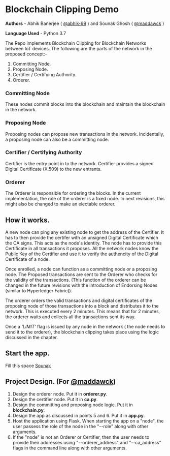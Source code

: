 # Blockchain Clipping Demo

**Authors** - Abhik Banerjee ( [@abhik-99](https://github.com/abhik-99) ) and Sounak Ghosh ( [@maddawck](https://github.com/maddawck/) )

**Language Used** - Python 3.7

The Repo implements Blockchain Clipping for Blockchain Networks between IoT devices. The following are the parts of the network in the proposed concept:-
1. Committing Node.
2. Proposing Node.
3. Certifier / Certifying Authority.
4. Orderer.

### Committing Node
These nodes commit blocks into the blockchain and maintain the blockchain in the network.

### Proposing Node
Proposing nodes can propose new transactions in the network. Incidentally, a proposing node can also be a committing node.

### Certifier / Certifying Authority
Certifier is the entry point in to the network. Certifier provides a signed Digital Certificate (X.509) to the new entrants.

### Orderer
The Orderer is responsible for ordering the blocks. In the current implementation, the role of the orderer is a fixed node. In next revisions, this might also be changed to make an electable orderer.

## How it works.
A new node can ping any existing node to get the address of the Certifier. It has to then provide the certifer with an unsigned Digital Certificate which the CA signs. This acts as the node's identity. The node has to provide this Certificate in all transactions it proposes. All the network nodes know the Public Key of the Certifier and use it to verify the authencity of the Digital Certificate of a node.

Once enrolled, a node can function as a committing node or a proposing node. The Proposed transactions are sent to the Orderer who checks for the validity of the transactions. (This function of the orderer can be changed in the future revisions with the introduction of Endorsing Nodes (similar to Hyperledger Fabric)).

The orderer orders the valid transactions and digital certificates of the proposing node of those transactions into a block and distributes it to the network. This is executed every 2 minutes. This means that for 2 minutes, the orderer waits and collects all the transactions sent its way.

Once a *'LIMIT'* flag is issued by any node in the network ( the node needs to send it to the orderer), the blockchain clipping takes place using the logic discussed in the chapter.

## Start the app.
Fill this space [Sounak](https://github.com/maddawck)

## Project Design. (For [@maddawck](https://github.com/maddawck))
1. Design the orderer node. Put it in **orderer.py**.
2. Design the certifier node. Put it in **ca.py**.
3. Design the committing and proposing node logic. Put it in **blockchain.py**.
4. Design the app as discussed in points 5 and 6. Put it in **app.py**.
5. Host the application using Flask. When starting the app on a "node", the user passess the role of the node in the "--role" along with other arguments.
6. If the "node" is not an Orderer or Certifier, then the user needs to provide their addresses using "--orderer_address" and "--ca_address" flags in the command line along with other arguments.
